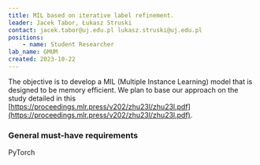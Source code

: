 ```yaml
---
title: MIL based on iterative label refinement.
leader: Jacek Tabor, Łukasz Struski
contact: jacek.tabor@uj.edu.pl lukasz.struski@uj.edu.pl
positions:
    - name: Student Researcher
lab_name: GMUM
created: 2023-10-22
---
```


The objective is to develop a MIL (Multiple Instance Learning) model that is designed to be memory efficient. We plan to base our approach on the study detailed in this [https://proceedings.mlr.press/v202/zhu23l/zhu23l.pdf](https://proceedings.mlr.press/v202/zhu23l/zhu23l.pdf).

### General must-have requirements

PyTorch
